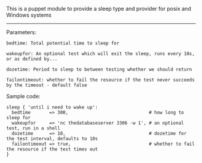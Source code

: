 This is a puppet module to provide a sleep type and provider for posix and Windows systems
____

Parameters:

    bedtime: Total potential time to sleep for

    wakeupfor: An optional test which will exit the sleep, runs every 10s, or as defined by...

    dozetime: Period to sleep to between testing whether we should return

    failontimeout: whether to fail the resource if the test never succeeds by the timeout - default false

Sample code:

    sleep { 'until i need to wake up':
      bedtime       => 300,                              # how long to sleep for
      wakeupfor     => 'nc thedatabaseserver 3306 -w 1', # an optional test, run in a shell
      dozetime      => 10,                               # dozetime for the test interval, defaults to 10s
      failontimeout => true,                             # whether to fail the resource if the test times out
    }
